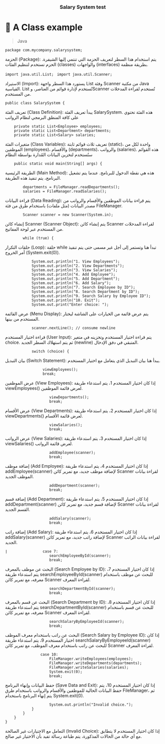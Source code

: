 <a name="readme-top"></a>

<!--
HOW TO USE:
This is an example of how you may give instructions on setting up your project locally.

Modify this file to match your project and remove sections that don't apply.

REQUIRED SECTIONS:
- Table of Contents
- About the Project
  - Built With
  - Live Demo
- Getting Started
- Authors
- Future Features
- Contributing
- Show your support
- Acknowledgements
- License

OPTIONAL SECTIONS:
- FAQ

After you're finished please remove all the comments and instructions!
-->

<div align="center">
  <!-- You are encouraged to replace this logo with your own! Otherwise you can also remove it. -->

  <br/>

  <h3><b>Salary System test</b></h3>

</div>

<!-- PROJECT DESCRIPTION -->

# 📖 A Class example <a name="a wonderful mathamtics calculator"></a>

>  Java 

``package com.mycompany.salarysystem; ``

الحزمة (Package): يتم استخدام هذا السطر لتعريف الحزمة التي تنتمي إليها الشيفرة. الحزم تستخدم لتنظيم الفئات (classes) والواجهات (interfaces) بطريقة منظمة.

``import java.util.List; ``
``import java.util.Scanner; ``

الاستيراد (Import): يستورد هذا السطر واجهة List وفئة Scanner من مكتبة Java القياسية. List تُستخدم لإدارة قوائم من العناصر، وScanner تُستخدم لقراءة المدخلات من المستخدم.

``public class SalarySystem { ``

تعريف الفئة (Class Definition): يبدأ تعريف الفئة SalarySystem. هذه الفئة تحتوي على كافة المنطق البرمجي لنظام الرواتب

```
    private static List<Employee> employees;
    private static List<Department> departments;
    private static List<Salary> salaries;

```
متغيرات الفئة (Class Variables): تعريف ثلاث قوائم ثابتة (static)، واحدة لكل من الموظفين (employees)، والأقسام (departments)، والرواتب (salaries). هذه القوائم ستُستخدم لتخزين البيانات المُدارة بواسطة النظام

``    public static void main(String[] args) {``

الطريقة الرئيسية (Main Method): هذه هي نقطة الدخول للبرنامج. عندما يتم تشغيل البرنامج، يتم تنفيذ هذه الطريقة.

```        employees = FileManager.readEmployees();
        departments = FileManager.readDepartments();
        salaries = FileManager.readSalaries();
```
قراءة البيانات (Data Reading): يتم قراءة بيانات الموظفين والأقسام والرواتب من مصدر البيانات (مثل ملفات) باستخدام طرق من فئة FileManager.

``        Scanner scanner = new Scanner(System.in);``

إنشاء كائن Scanner (Scanner Object): يتم إنشاء كائن Scanner لقراءة المدخلات من المستخدم عبر لوحة المفاتيح.

``        while (true) {``

حلقات التكرار (Loop): حلقة while تبدأ هنا وتستمر إلى أجل غير مسمى حتى يتم تنفيذ أمر الخروج (System.exit(0)).

```            System.out.println("Menu:");
            System.out.println("1. View Employees");
            System.out.println("2. View Departments");
            System.out.println("3. View Salaries");
            System.out.println("4. Add Employee");
            System.out.println("5. Add Department");
            System.out.println("6. Add Salary");
            System.out.println("7. Search Employee by ID");
            System.out.println("8. Search Department by ID");
            System.out.println("9. Search Salary by Employee ID");
            System.out.println("10. Exit");
            System.out.print("Enter choice: ");
```
عرض القائمة (Menu Display): يتم عرض قائمة من الخيارات على الشاشة ليختار المستخدم من بينها.

```            int choice = scanner.nextInt();
            scanner.nextLine(); // consume newline
```

قراءة اختيار المستخدم (User Input): يتم قراءة اختيار المستخدم وتخزينه في متغير choice. ثم يتم استهلاك السطر الجديد (newline) المتبقي في دفق الإدخال.

``            switch (choice) {``

بيان التبديل (Switch Statement): يبدأ هنا بيان التبديل الذي يتعامل مع اختيار المستخدم.

   ```             case 1:
                    viewEmployees();
                    break;
```

عرض الموظفين (View Employees): إذا كان اختيار المستخدم 1، يتم استدعاء طريقة viewEmployees() لعرض قائمة الموظفين.

```                case 2:
                    viewDepartments();
                    break;
```

عرض الأقسام (View Departments): إذا كان اختيار المستخدم 2، يتم استدعاء طريقة viewDepartments() لعرض قائمة الأقسام.


```                case 3:
                    viewSalaries();
                    break;
```
عرض الرواتب (View Salaries): إذا كان اختيار المستخدم 3، يتم استدعاء طريقة viewSalaries() لعرض قائمة الرواتب.

```                case 4:
                    addEmployee(scanner);
                    break;
```

إضافة موظف (Add Employee): إذا كان اختيار المستخدم 4، يتم استدعاء طريقة addEmployee(scanner) لإضافة موظف جديد، مع تمرير كائن Scanner لقراءة بيانات الموظف الجديد.

```                case 5:
                    addDepartment(scanner);
                    break;
```

إضافة قسم (Add Department): إذا كان اختيار المستخدم 5، يتم استدعاء طريقة addDepartment(scanner) لإضافة قسم جديد، مع تمرير كائن Scanner لقراءة بيانات القسم الجديد.

```                case 6:
                    addSalary(scanner);
                    break;
```
إضافة راتب (Add Salary): إذا كان اختيار المستخدم 6، يتم استدعاء طريقة addSalary(scanner) لإضافة راتب جديد، مع تمرير كائن Scanner لقراءة بيانات الراتب الجديد.

```
إ                case 7:
                    searchEmployeeById(scanner);
                    break;

```

البحث عن موظف بالمعرف (Search Employee by ID): إذا كان اختيار المستخدم 7، يتم استدعاء طريقة searchEmployeeById(scanner) للبحث عن موظف باستخدام معرفه، مع تمرير كائن Scanner لقراءة المعرف.

```                case 8:
                    searchDepartmentById(scanner);
                    break;
```

البحث عن قسم بالمعرف (Search Department by ID): إذا كان اختيار المستخدم 8، يتم استدعاء طريقة searchDepartmentById(scanner) للبحث عن قسم باستخدام معرفه، مع تمرير كائن Scanner لقراءة المعرف.

```                case 9:
                    searchSalaryByEmployeeId(scanner);
                    break;
```
البحث عن راتب باستخدام معرف الموظف (Search Salary by Employee ID): إذا كان اختيار المستخدم 9، يتم استدعاء طريقة searchSalaryByEmployeeId(scanner) للبحث عن راتب باستخدام معرف الموظف، مع تمرير كائن Scanner لقراءة المعرف.

```
                case 10:
                    FileManager.writeEmployees(employees);
                    FileManager.writeDepartments(departments);
                    FileManager.writeSalaries(salaries);
                    System.exit(0);
                    break;
```

حفظ البيانات وإنهاء البرنامج (Save Data and Exit): إذا كان اختيار المستخدم 10، يتم حفظ البيانات الحالية للموظفين والأقسام والرواتب باستخدام طرق FileManager، ثم يتم إنهاء البرنامج باستخدام System.exit(0).

```                default:
                    System.out.println("Invalid choice.");
            }
        }
    }
}
```

التعامل مع الاختيارات غير الصالحة (Invalid Choice): إذا كان اختيار المستخدم لا يتطابق مع أي حالة من الحالات المذكورة، يتم طباعة رسالة تفيد بأن الاختيار غير صالح.

